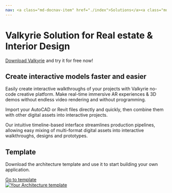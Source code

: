 ```yaml
---
nav: <a class="md-docnav-item" href="./index">Solutions</a><a class="md-docnav-item" href="">Real estate &amp; Interior Design</a>
---
```


# Valkyrie Solution for Real estate &amp; Interior Design
[Download Valkyrie](/vlk/downloads) and try it for free now!

## Create interactive models faster and easier

Easily create interactive walkthroughs of your projects with Valkyrie no-code creative platform. Make real-time immersive AR experiences & 3D demos without endless video rendering and without programming.

Import your AutoCAD or Revit files directly and quickly, then combine them with other digital assets into interactive projects.

Our intuitive timeline-based interface streamlines production pipelines, allowing  easy mixing of multi-format digital assets into interactive walkthroughs, designs and prototypes.

## Template
Download the architecture template and use it to start building your own application.  

<a class="btn btn-primary" href="/md/docs/VlkSamples/architecture">Go to template</a>  
<a href="/md/docs/VlkSamples/architecture">
<img src= "https://cdn2.talansoft.com/ftp/img/www/Design-and-Construction-1600x1200-v2.jpg" alt="Your Architecture template" />
</a>
